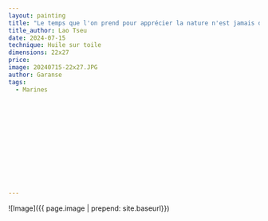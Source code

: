 ```yaml
---
layout: painting
title: "Le temps que l'on prend pour apprécier la nature n'est jamais du temps perdu."  
title_author: Lao Tseu  					                                                  
date: 2024-07-15
technique: Huile sur toile 
dimensions: 22x27
price: 
image: 20240715-22x27.JPG 
author: Garanse
tags:
  - Marines
  
  
  
  
  
  
  
  
  
  
  
  
  
---
```

![Image]({{ page.image | prepend: site.baseurl}})

